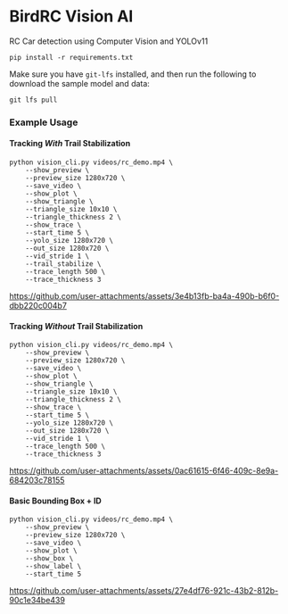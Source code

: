 # BirdRC Vision AI
RC Car detection using Computer Vision and YOLOv11

```shell
pip install -r requirements.txt
```

Make sure you have `git-lfs` installed, and then run the following to download the sample model and data:

```shell
git lfs pull
```


### Example Usage

#### Tracking _With_ Trail Stabilization
```shell
python vision_cli.py videos/rc_demo.mp4 \
    --show_preview \
    --preview_size 1280x720 \
    --save_video \
    --show_plot \
    --show_triangle \
    --triangle_size 10x10 \
    --triangle_thickness 2 \
    --show_trace \
    --start_time 5 \
    --yolo_size 1280x720 \
    --out_size 1280x720 \
    --vid_stride 1 \
    --trail_stabilize \
    --trace_length 500 \
    --trace_thickness 3
```

https://github.com/user-attachments/assets/3e4b13fb-ba4a-490b-b6f0-dbb220c004b7


#### Tracking _Without_ Trail Stabilization
```shell
python vision_cli.py videos/rc_demo.mp4 \
    --show_preview \
    --preview_size 1280x720 \
    --save_video \
    --show_plot \
    --show_triangle \
    --triangle_size 10x10 \
    --triangle_thickness 2 \
    --show_trace \
    --start_time 5 \
    --yolo_size 1280x720 \
    --out_size 1280x720 \
    --vid_stride 1 \
    --trace_length 500 \
    --trace_thickness 3
```

https://github.com/user-attachments/assets/0ac61615-6f46-409c-8e9a-684203c78155


#### Basic Bounding Box + ID
```shell
python vision_cli.py videos/rc_demo.mp4 \
    --show_preview \
    --preview_size 1280x720 \
    --save_video \
    --show_plot \
    --show_box \
    --show_label \
    --start_time 5
```

https://github.com/user-attachments/assets/27e4df76-921c-43b2-812b-90c1e34be439




